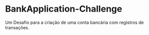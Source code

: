 # BankApplication-Challenge
Um Desafio para a criação de uma conta bancária com registros de transações.
